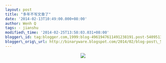 ```yaml
--- 
layout: post 
title: "多年不写文章了" 
date: '2014-02-13T10:49:00.000+08:00' 
author: Wenh Q
tags: - jianshu
modified\_time: '2014-02-25T13:58:03.031+08:00' 
blogger\_id: tag:blogger.com,1999:blog-4961947611491238191.post-5409513318376507890
blogger\_orig\_url: http://binaryware.blogspot.com/2014/02/blog-post\_5021.html
---
```

<div class="separator" style="clear: both; text-align: center;">

[![](http://prod-jianshu-cwb.b0.upaiyun.com/notes/images/89843/weibo/image_62555f77d5a4.jpeg)](http://prod-jianshu-cwb.b0.upaiyun.com/notes/images/89843/weibo/image_62555f77d5a4.jpeg)

</div>




